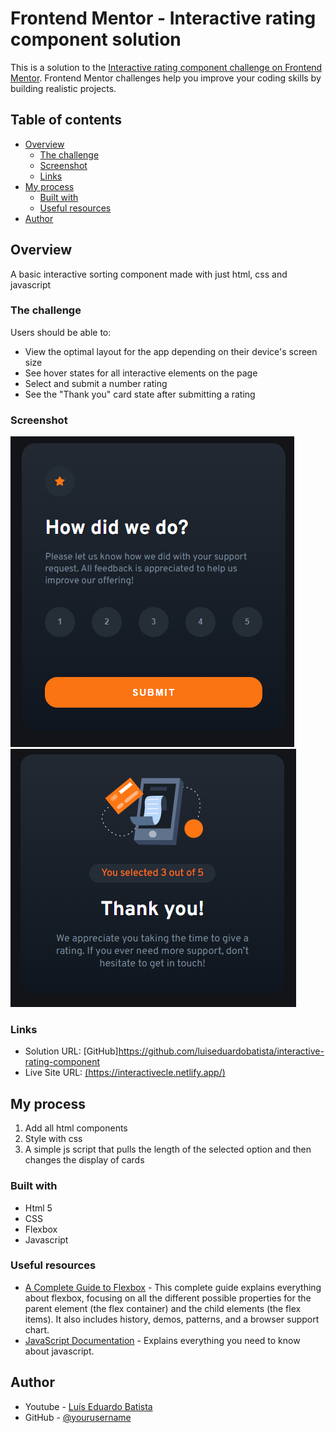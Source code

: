 # Frontend Mentor - Interactive rating component solution

This is a solution to the [Interactive rating component challenge on Frontend Mentor](https://www.frontendmentor.io/challenges/interactive-rating-component-koxpeBUmI). Frontend Mentor challenges help you improve your coding skills by building realistic projects.

## Table of contents

- [Overview](#overview)
  - [The challenge](#the-challenge)
  - [Screenshot](#screenshot)
  - [Links](#links)
- [My process](#my-process)
  - [Built with](#built-with)
  - [Useful resources](#useful-resources)
- [Author](#author)

## Overview

A basic interactive sorting component made with just html, css and javascript

### The challenge

Users should be able to:

- View the optimal layout for the app depending on their device's screen size
- See hover states for all interactive elements on the page
- Select and submit a number rating
- See the "Thank you" card state after submitting a rating

### Screenshot

![Main Screen](images/Screenshots/mainCard.png)
![Second Screen](images/Screenshots/tyCard.png)

### Links

- Solution URL: [GitHub]https://github.com/luiseduardobatista/interactive-rating-component
- Live Site URL: [(https://interactivecle.netlify.app/)](https://interactivecle.netlify.app/)

## My process

1. Add all html components
2. Style with css
3. A simple js script that pulls the length of the selected option and then changes the display of cards

### Built with

- Html 5
- CSS
- Flexbox
- Javascript

### Useful resources

- [A Complete Guide to Flexbox](https://css-tricks.com/snippets/css/a-guide-to-flexbox/) - This complete guide explains everything about flexbox, focusing on all the different possible properties for the parent element (the flex container) and the child elements (the flex items). It also includes history, demos, patterns, and a browser support chart.
- [JavaScript Documentation](https://developer.mozilla.org/en-US/docs/Web/JavaScript) - Explains everything you need to know about javascript.

## Author

- Youtube - [Luís Eduardo Batista](https://www.youtube.com/channel/UCW3TUPrn5Q1NFJVUM6tAYOQ/videos)
- GitHub - [@yourusername](https://github.com/luiseduardobatista)
